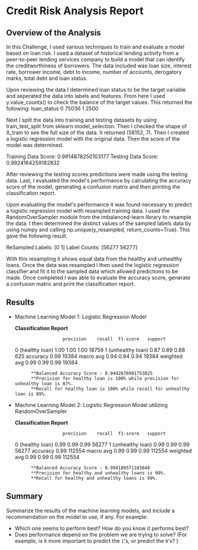 # Credit Risk Analysis Report

## Overview of the Analysis

In this Challenge, I used various techniques to train and evaluate a model based on loan risk. I used a dataset of historical lending activity from a peer-to-peer lending services company to build a model that can identify the creditworthiness of borrowers. The data included was loan size, interest rate, borrower income, debt to income, number of accounts, derogatory marks, total debt and loan status.

Upon reviewing the data I determined loan status to be the target variable and seperated the data into labels and features.  From here I used y.value_counts() to check the balance of the target values.  This returned the following:
loan_status
0  75036
1   2500

Next I split the data into training and testing datasets by using train_test_split from sklearn.model_selection.  Then I checked the shape of X_train to see the full size of the data.  It returned (58152, 7).  Then I created a logistic regression model with the original data. Then the score of the model was determined.

Training Data Score: 0.9914878250103177
Testing Data Score: 0.9924164259182832

After reviewing the testing scores predictions were made using the testing data. Last, I evaluated the model's performance by calculating the accuracy score of the model, generating a confusion matrix and then printing the classification report.

Upon evaluating the model's performance it was found necessary to predict a logistic regression model with resampled training data.  I used the RandomOverSampler module from the imbalanced-learn library to resample the data.  I then determined the distinct values of the sampled labels data by using numpy and calling np.unique(y_resampled, return_counts=True).  This gave the following result.

ReSampled Labels:  [0 1]
Label Counts:  [56277 56277]

With this resampling it shows equal data from the healthy and unhealthy loans.  Once the data was resampled I then used the logistic regression classifier and fit it to the sampled data which allowed predictions to be made.  Once completed I was able to evaluate the accuracy score, generate a confusion matrix and print the classification report.

## Results

* Machine Learning Model 1: Logistic Regression Model
  
   **Classification Report**
  
                        precision    recall  f1-score   support
   0 (healthy loan)          1.00      1.00      1.00     18759
   1 (unhealthy loan)        0.87      0.89      0.88       625
              accuracy                           0.99     19384
             macro avg       0.94      0.94      0.94     19384
          weighted avg       0.99      0.99      0.99     19384

            **Balanced Accuracy Score : 0.9442676901753825
            **Precision for healthy loan is 100% while precision for unhealthy loan is 87%.
            **Recall for healthy loan is 100% while recall for unhealthy loan is 89%.


* Machine Learning Model 2: Logistic Regression Model utilizing RandomOverSampler
  
    **Classification Report**
  
                        precision    recall  f1-score   support
    0 (healthy loan)         0.99      0.99      0.99     56277
    1 (unhealthy loan)       0.99      0.99      0.99     56277
              accuracy                           0.99    112554
             macro avg       0.99      0.99      0.99    112554
          weighted avg       0.99      0.99      0.99    112554

            **Balanced Accuracy Score : 0.994180571103648
            **Precision for healthy and unhealthy loans is 99%.
            **Recall for healthy and unhealthy loans is 99%.

## Summary

Summarize the results of the machine learning models, and include a recommendation on the model to use, if any. For example:
* Which one seems to perform best? How do you know it performs best?
* Does performance depend on the problem we are trying to solve? (For example, is it more important to predict the `1`'s, or predict the `0`'s? )

